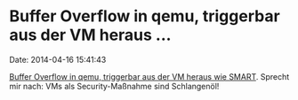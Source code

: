 Buffer Overflow in qemu, triggerbar aus der VM heraus \...
==========================================================

Date: 2014-04-16 15:41:43

[Buffer Overflow in qemu, triggerbar aus der VM heraus wie
SMART](http://seclists.org/oss-sec/2014/q2/116). Sprecht mir nach: VMs
als Security-Maßnahme sind Schlangenöl!
